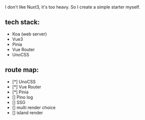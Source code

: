 I don't like Nuxt3, it's too heavy. So I create a simple starter myself.

## tech stack:
* Koa (web server)
* Vue3
* Pinia
* Vue Router
* UnoCSS

## route map:
- [*] UnoCSS
- [*] Vue Router
- [*] Pinia
- [] Pino log
- [] SSG
- [] multi render choice
- [] island render